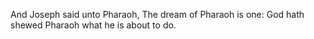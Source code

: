 And Joseph said unto Pharaoh, The dream of Pharaoh is one: God hath shewed Pharaoh what he is about to do.
